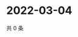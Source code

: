 # 2022-03-04

共 0 条

<!-- BEGIN WEIBO -->
<!-- 最后更新时间 Fri Mar 04 2022 14:15:31 GMT+0800 (China Standard Time) -->

<!-- END WEIBO -->
